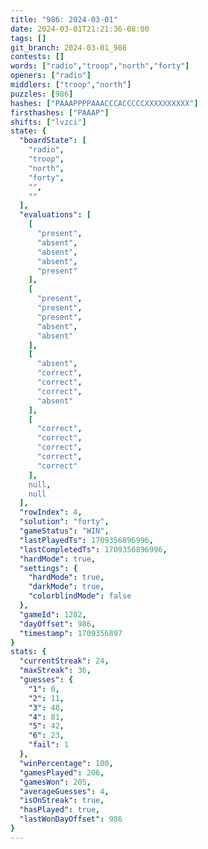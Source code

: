 ```yaml
---
title: "986: 2024-03-01"
date: 2024-03-01T21:21:36-08:00
tags: []
git_branch: 2024-03-01_986
contests: []
words: ["radio","troop","north","forty"]
openers: ["radio"]
middlers: ["troop","north"]
puzzles: [986]
hashes: ["PAAAPPPPAAACCCACCCCCXXXXXXXXXX"]
firsthashes: ["PAAAP"]
shifts: ["lvzci"]
state: {
  "boardState": [
    "radio",
    "troop",
    "north",
    "forty",
    "",
    ""
  ],
  "evaluations": [
    [
      "present",
      "absent",
      "absent",
      "absent",
      "present"
    ],
    [
      "present",
      "present",
      "present",
      "absent",
      "absent"
    ],
    [
      "absent",
      "correct",
      "correct",
      "correct",
      "absent"
    ],
    [
      "correct",
      "correct",
      "correct",
      "correct",
      "correct"
    ],
    null,
    null
  ],
  "rowIndex": 4,
  "solution": "forty",
  "gameStatus": "WIN",
  "lastPlayedTs": 1709356896996,
  "lastCompletedTs": 1709356896996,
  "hardMode": true,
  "settings": {
    "hardMode": true,
    "darkMode": true,
    "colorblindMode": false
  },
  "gameId": 1282,
  "dayOffset": 986,
  "timestamp": 1709356897
}
stats: {
  "currentStreak": 24,
  "maxStreak": 36,
  "guesses": {
    "1": 0,
    "2": 11,
    "3": 48,
    "4": 81,
    "5": 42,
    "6": 23,
    "fail": 1
  },
  "winPercentage": 100,
  "gamesPlayed": 206,
  "gamesWon": 205,
  "averageGuesses": 4,
  "isOnStreak": true,
  "hasPlayed": true,
  "lastWonDayOffset": 986
}
---
```

<!-- more -->
